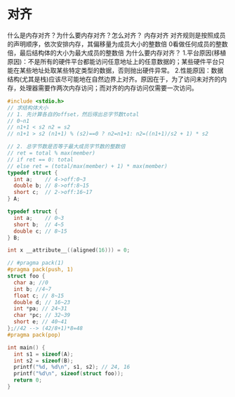 # 对齐
什么是内存对齐？为什么要内存对齐？怎么对齐？
内存对齐
对齐规则是按照成员的声明顺序，依次安排内存，其偏移量为成员大小的整数倍
0看做任何成员的整数倍，最后结构体的大小为最大成员的整数倍
为什么要内存对齐？
1.平台原因(移植原因)：不是所有的硬件平台都能访问任意地址上的任意数据的；某些硬件平台只能在某些地址处取某些特定类型的数据，否则抛出硬件异常。
2.性能原因：数据结构(尤其是栈)应该尽可能地在自然边界上对齐。原因在于，为了访问未对齐的内存，处理器需要作两次内存访问；而对齐的内存访问仅需要一次访问。
```c
#include <stdio.h>
// 求结构体大小
// 1. 先计算各自的offset，然后得出总字节数total
// 0~n1
// n1+1 < s2 n2 = s2
// n1+1 > s2 (n1+1) % (s2)==0 ? n2=n1+1: n2=((n1+1)/s2 + 1) * s2

// 2. 总字节数是否等于最大成员字节数的整数倍
// ret = total % max(member)
// if ret == 0: total
// else ret = (total/max(member) + 1) * max(member)
typedef struct {
  int a;    // 4->off:0~3
  double b; // 8->off:8~15
  short c;  // 2->off:16~17
} A;

typedef struct {
  int a;    // 0~3
  short b;  // 4~5
  double c; // 8~15
} B;

int x __attribute__((aligned(16))) = 0;

// #pragma pack(1)
#pragma pack(push, 1)
struct foo {
  char a; //0
  int b; //4~7
  float c; // 8~15
  double d; // 16~23
  int *pa; // 24~31
  char *pc; // 32~39 
  short e; // 40~41
};//42 --> (42/8+1)*8=48
#pragma pack(pop)

int main() {
  int s1 = sizeof(A);
  int s2 = sizeof(B);
  printf("%d, %d\n", s1, s2); // 24, 16
  printf("%d\n", sizeof(struct foo));
  return 0;
}
```